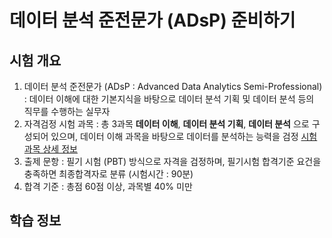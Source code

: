 # 데이터 분석 준전문가 (ADsP) 준비하기

## 시험 개요
1. 데이터 분석 준전문가 (ADsP : Advanced Data Analytics Semi-Professional) : 데이터 이해에 대한 기본지식을 바탕으로 데이터 분석 기획 및 데이터 분석 등의 직무를 수행하는 실무자
2. 자격검정 시험 과목 : 총 3과목 **데이터 이해**, **데이터 분석 기획**, **데이터 분석** 으로 구성되어 있으며, 데이터 이해 과목을 바탕으로 데이터를 분석하는 능력을 검정 [시험 과목 상세 정보](http://www.dbguide.net/da.db?cmd=snb_adsp_2)
3. 출제 문항 : 필기 시험 (PBT) 방식으로 자격을 검정하며, 필기시험 합격기준 요건을 충족하면 최종합격자로 분류 (시험시간 : 90분)
4. 합격 기준 : 총점 60점 이상, 과목별 40% 미만

## 학습 정보
